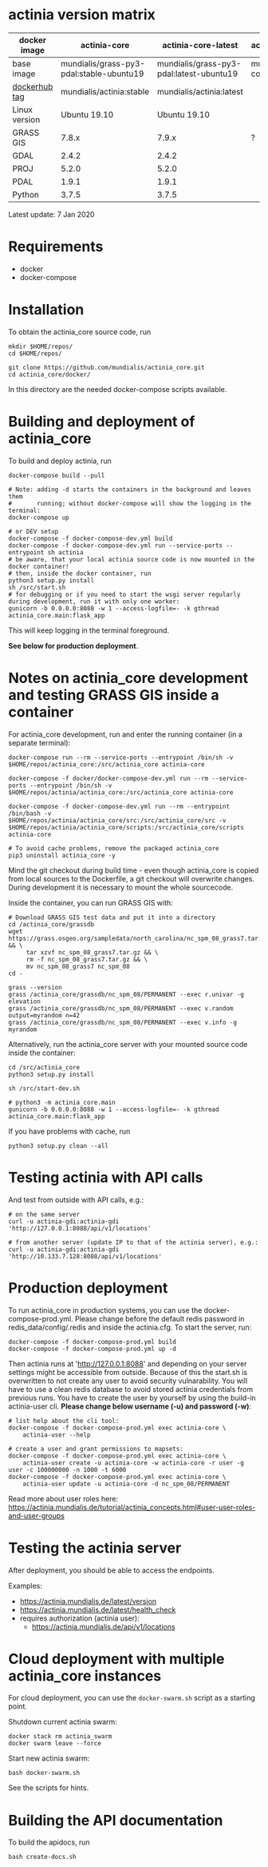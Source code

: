 # actinia version matrix

| docker image  | actinia-core                             | actinia-core-latest                      | actinia-core-dev       | actinia-core-prod           |
|---------------|------------------------------------------|------------------------------------------|------------------------|-----------------------------|
| base image    | mundialis/grass-py3-pdal:stable-ubuntu19 | mundialis/grass-py3-pdal:latest-ubuntu19 | mundialis/actinia-core | mundialis/actinia-core:0.99 |
| [dockerhub tag](https://hub.docker.com/repository/docker/mundialis/actinia-core/tags) | mundialis/actinia:stable | mundialis/actinia:latest |      |       |
| Linux version | Ubuntu 19.10                             | Ubuntu 19.10                             |                        |                             |
| GRASS GIS     | 7.8.x                                    | 7.9.x                                    | ?                      | ?                           |
| GDAL          | 2.4.2                                    | 2.4.2                                    |                        |                             |
| PROJ          | 5.2.0                                    | 5.2.0                                    |                        |                             |
| PDAL          | 1.9.1                                    | 1.9.1                                    |                        |                             |
| Python        | 3.7.5                                    | 3.7.5                                    |                        |                             |

Latest update: 7 Jan 2020

# Requirements

 * docker
 * docker-compose

# Installation

To obtain the actinia_core source code, run

```
mkdir $HOME/repos/
cd $HOME/repos/

git clone https://github.com/mundialis/actinia_core.git
cd actinia_core/docker/
```

In this directory are the needed docker-compose scripts available.

# Building and deployment of actinia_core

To build and deploy actinia, run

```
docker-compose build --pull

# Note: adding -d starts the containers in the background and leaves them
#       running; without docker-compose will show the logging in the terminal:
docker-compose up

# or DEV setup
docker-compose -f docker-compose-dev.yml build
docker-compose -f docker-compose-dev.yml run --service-ports --entrypoint sh actinia
# be aware, that your local actinia source code is now mounted in the docker container!
# then, inside the docker container, run
python3 setup.py install
sh /src/start.sh
# for debugging or if you need to start the wsgi server regularly during development, run it with only one worker:
gunicorn -b 0.0.0.0:8088 -w 1 --access-logfile=- -k gthread actinia_core.main:flask_app

```

This will keep logging in the terminal foreground.

__See below for production deployment__.

# Notes on actinia_core development and testing GRASS GIS inside a container

For actinia_core development, run and enter the running container (in a separate terminal):
```
docker-compose run --rm --service-ports --entrypoint /bin/sh -v $HOME/repos/actinia_core:/src/actinia_core actinia-core

docker-compose -f docker/docker-compose-dev.yml run --rm --service-ports --entrypoint /bin/sh -v $HOME/repos/actinia/actinia_core:/src/actinia_core actinia-core

docker-compose -f docker-compose-dev.yml run --rm --entrypoint /bin/bash -v $HOME/repos/actinia/actinia_core/src:/src/actinia_core/src -v $HOME/repos/actinia/actinia_core/scripts:/src/actinia_core/scripts actinia-core

# To avoid cache problems, remove the packaged actinia_core
pip3 uninstall actinia_core -y
```
Mind the git checkout during build time - even though actinia_core is copied from local sources to the Dockerfile, a git checkout will overwrite changes. During development it is necessary to mount the whole sourcecode.

Inside the container, you can run GRASS GIS with:
```
# Download GRASS GIS test data and put it into a directory
cd /actinia_core/grassdb
wget https://grass.osgeo.org/sampledata/north_carolina/nc_spm_08_grass7.tar.gz && \
     tar xzvf nc_spm_08_grass7.tar.gz && \
     rm -f nc_spm_08_grass7.tar.gz && \
     mv nc_spm_08_grass7 nc_spm_08
cd -

grass --version
grass /actinia_core/grassdb/nc_spm_08/PERMANENT --exec r.univar -g elevation
grass /actinia_core/grassdb/nc_spm_08/PERMANENT --exec v.random output=myrandom n=42
grass /actinia_core/grassdb/nc_spm_08/PERMANENT --exec v.info -g myrandom
```

Alternatively, run the actinia_core server with your mounted source code inside the container:

```
cd /src/actinia_core
python3 setup.py install

sh /src/start-dev.sh

# python3 -m actinia_core.main
gunicorn -b 0.0.0.0:8088 -w 1 --access-logfile=- -k gthread actinia_core.main:flask_app

```
If you have problems with cache, run
```
python3 setup.py clean --all
```

# Testing actinia with API calls

And test from outside with API calls, e.g.:

```
# on the same server
curl -u actinia-gdi:actinia-gdi 'http://127.0.0.1:8088/api/v1/locations'

# from another server (update IP to that of the actinia server), e.g.:
curl -u actinia-gdi:actinia-gdi 'http://10.133.7.128:8088/api/v1/locations'
```

# Production deployment

To run actinia_core in production systems, you can use the docker-compose-prod.yml. Please change before the default redis password in redis_data/config/.redis and inside the actinia.cfg. To start the server, run:

```
docker-compose -f docker-compose-prod.yml build
docker-compose -f docker-compose-prod.yml up -d
```
Then actinia runs at 'http://127.0.0.1:8088' and depending on your server settings might be accessible from outside. Because of this the start.sh is overwritten to not create any user to avoid security vulnarability. You will have to use a clean redis database to avoid stored actinia credentials from previous runs. You have to create the user by yourself by using the build-in actinia-user cli. __Please change below username (-u) and password (-w)__:
```
# list help about the cli tool:
docker-compose -f docker-compose-prod.yml exec actinia-core \
    actinia-user --help

# create a user and grant permissions to mapsets:
docker-compose -f docker-compose-prod.yml exec actinia-core \
    actinia-user create -u actinia-core -w actinia-core -r user -g user -c 100000000 -n 1000 -t 6000
docker-compose -f docker-compose-prod.yml exec actinia-core \
    actinia-user update -u actinia-core -d nc_spm_08/PERMANENT
```
Read more about user roles here: https://actinia.mundialis.de/tutorial/actinia_concepts.html#user-user-roles-and-user-groups

# Testing the actinia server

After deployment, you should be able to access the endpoints.

Examples:

* https://actinia.mundialis.de/latest/version
* https://actinia.mundialis.de/latest/health_check
* requires authorization (actinia user):
    * https://actinia.mundialis.de/api/v1/locations

# Cloud deployment with multiple actinia_core instances

For cloud deployment, you can use the `docker-swarm.sh` script as a starting point.

Shutdown current actinia swarm:
```
docker stack rm actinia_swarm
docker swarm leave --force
```
Start new actinia swarm:
```
bash docker-swarm.sh
```
See the scripts for hints.

# Building the API documentation

To build the apidocs, run
```
bash create-docs.sh
```

